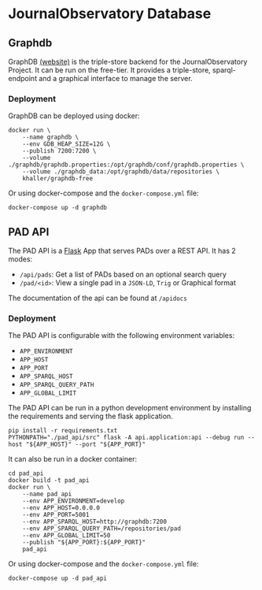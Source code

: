 # JournalObservatory Database

## Graphdb

GraphDB [(website)](https://graphdb.ontotext.com/) is the triple-store backend for the JournalObservatory Project. It can be run on the free-tier. It provides a triple-store, sparql-endpoint and a graphical interface to manage the server.

### Deployment

GraphDB can be deployed using docker:
```shell
docker run \
    --name graphdb \
    --env GDB_HEAP_SIZE=12G \
    --publish 7200:7200 \
    --volume ./graphdb/graphdb.properties:/opt/graphdb/conf/graphdb.properties \
    --volume ./graphdb_data:/opt/graphdb/data/repositories \
    khaller/graphdb-free
```

Or using docker-compose and the `docker-compose.yml` file:
```
docker-compose up -d graphdb
```

## PAD API

The PAD API is a [Flask](https://flask.palletsprojects.com) App that serves PADs over a REST API. It has 2 modes:
- `/api/pads`: Get a list of PADs based on an optional search query
- `/pad/<id>`: View a single pad in a `JSON-LD`, `Trig` or Graphical format

The documentation of the api can be found at `/apidocs`

### Deployment

The PAD API is configurable with the following environment variables:

- `APP_ENVIRONMENT`
- `APP_HOST`
- `APP_PORT`
- `APP_SPARQL_HOST`
- `APP_SPARQL_QUERY_PATH`
- `APP_GLOBAL_LIMIT`

The PAD API can be run in a python development environment by installing the requirements and serving the flask application.
```
pip install -r requirements.txt
PYTHONPATH="./pad_api/src" flask -A api.application:api --debug run --host "${APP_HOST}" --port "${APP_PORT}"
```

It can also be run in a docker container:
```
cd pad_api
docker build -t pad_api
docker run \
    --name pad_api
    --env APP_ENVIRONMENT=develop
    --env APP_HOST=0.0.0.0
    --env APP_PORT=5001
    --env APP_SPARQL_HOST=http://graphdb:7200
    --env APP_SPARQL_QUERY_PATH=/repositories/pad
    --env APP_GLOBAL_LIMIT=50
    --publish "${APP_PORT}:${APP_PORT}"
    pad_api
```

Or using docker-compose and the `docker-compose.yml` file:
```
docker-compose up -d pad_api
```
